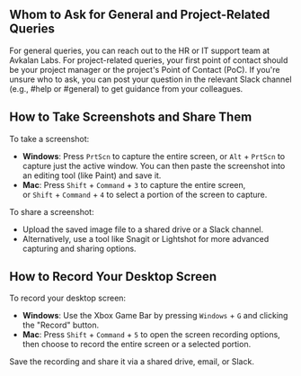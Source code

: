 ## Whom to Ask for General and Project-Related Queries

For general queries, you can reach out to the HR or IT support team at Avkalan Labs. For project-related queries, your first point of contact should be your project manager or the project's Point of Contact (PoC). If you're unsure who to ask, you can post your question in the relevant Slack channel (e.g., #help or #general) to get guidance from your colleagues.

## How to Take Screenshots and Share Them

To take a screenshot:

- **Windows**: Press `PrtScn` to capture the entire screen, or `Alt` + `PrtScn` to capture just the active window. You can then paste the screenshot into an editing tool (like Paint) and save it.
- **Mac**: Press `Shift` + `Command` + `3` to capture the entire screen, or `Shift` + `Command` + `4` to select a portion of the screen to capture.

To share a screenshot:

- Upload the saved image file to a shared drive or a Slack channel.
- Alternatively, use a tool like Snagit or Lightshot for more advanced capturing and sharing options.

## How to Record Your Desktop Screen

To record your desktop screen:

- **Windows**: Use the Xbox Game Bar by pressing `Windows` + `G` and clicking the "Record" button.
- **Mac**: Press `Shift` + `Command` + `5` to open the screen recording options, then choose to record the entire screen or a selected portion.

Save the recording and share it via a shared drive, email, or Slack.
